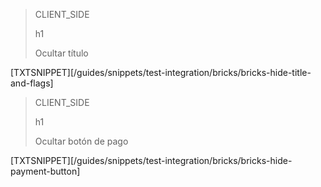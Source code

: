 > CLIENT_SIDE
>
> h1
>
> Ocultar título

[TXTSNIPPET][/guides/snippets/test-integration/bricks/bricks-hide-title-and-flags] 

> CLIENT_SIDE
>
> h1
>
> Ocultar botón de pago

[TXTSNIPPET][/guides/snippets/test-integration/bricks/bricks-hide-payment-button]